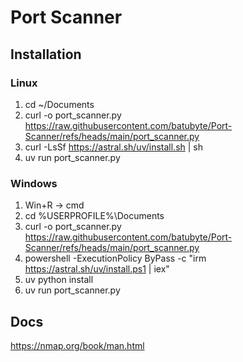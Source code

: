 # Port Scanner

## Installation
### Linux
1. cd ~/Documents
2. curl -o port_scanner.py https://raw.githubusercontent.com/batubyte/Port-Scanner/refs/heads/main/port_scanner.py
3. curl -LsSf https://astral.sh/uv/install.sh | sh
4. uv run port_scanner.py
### Windows
1. Win+R -> cmd
2. cd %USERPROFILE%\Documents
3. curl -o port_scanner.py https://raw.githubusercontent.com/batubyte/Port-Scanner/refs/heads/main/port_scanner.py
4. powershell -ExecutionPolicy ByPass -c "irm https://astral.sh/uv/install.ps1 | iex"
5. uv python install
6. uv run port_scanner.py

## Docs
https://nmap.org/book/man.html
